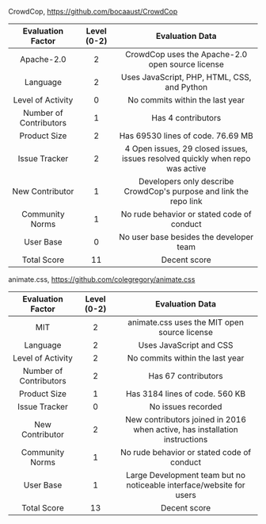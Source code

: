 CrowdCop, https://github.com/bocaaust/CrowdCop

| Evaluation Factor | Level (0-2) | Evaluation Data  |
| :---:   | :-: | :-: |
| Apache-2.0 | 2 | CrowdCop uses the Apache-2.0 open source license |
| Language | 2 | Uses JavaScript, PHP, HTML, CSS, and Python |
| Level of Activity | 0 | No commits within the last year |
| Number of Contributors | 1 | Has 4 contributors |
| Product Size | 2 | Has 69530 lines of code. 76.69 MB |
| Issue Tracker | 2 | 4 Open issues, 29 closed issues, issues resolved quickly when repo was active |
| New Contributor | 1 | Developers only describe CrowdCop's purpose and link the repo link |
| Community Norms | 1 | No rude behavior or stated code of conduct |
| User Base	| 0 | No user base besides the developer team |
| Total Score | 11 | Decent score |

animate.css, https://github.com/colegregory/animate.css

| Evaluation Factor | Level (0-2) | Evaluation Data  |
| :---:   | :-: | :-: |
| MIT | 2 | animate.css uses the MIT open source license |
| Language | 2 | Uses JavaScript and CSS |
| Level of Activity | 2 | No commits within the last year |
| Number of Contributors | 2 | Has 67 contributors |
| Product Size | 1 | Has 3184 lines of code. 560 KB |
| Issue Tracker | 0 | No issues recorded |
| New Contributor | 2 | New contributors joined in 2016 when active, has installation instructions |
| Community Norms | 1 | No rude behavior or stated code of conduct |
| User Base | 1 | Large Development team but no noticeable interface/website for users |
| Total Score | 13 | Decent score |



